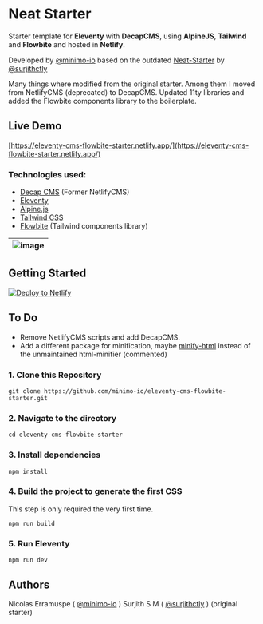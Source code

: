 # Neat Starter

Starter template for **Eleventy** with **DecapCMS**, using **AlpineJS**, **Tailwind** and **Flowbite** and hosted in **Netlify**.

Developed by [@minimo-io](https://minimo.io) based on the outdated [Neat-Starter](https://github.com/surjithctly/neat-starter) by [@surjithctly](https://surjithctly.in/)

Many things where modified from the original starter. Among them I moved from NetlifyCMS (deprecated) to DecapCMS. Updated 11ty libraries and added the Flowbite components library to the boilerplate.

## Live Demo

[https://eleventy-cms-flowbite-starter.netlify.app/](https://eleventy-cms-flowbite-starter.netlify.app/)

### Technologies used:

-   [Decap CMS](https://decapcms.org/) (Former NetlifyCMS)
-   [Eleventy](https://www.11ty.dev/)
-   [Alpine.js](https://github.com/alpinejs/alpine)
-   [Tailwind CSS](https://tailwindcss.com/)
-   [Flowbite](https://tailwindcss.com/) (Tailwind components library)

| ![image](https://imgur.com/a/KkdmsCa) |
| ------------------------------------- |

## Getting Started

<a href="https://app.netlify.com/start/deploy?repository=https://github.com/minimo-io/eleventy-cms-flowbite-starter&amp;stack=cms"><img src="https://www.netlify.com/img/deploy/button.svg" alt="Deploy to Netlify" /></a>

## To Do

-   Remove NetlifyCMS scripts and add DecapCMS.
-   Add a different package for minification, maybe [minify-html](https://www.npmjs.com/package/@minify-html/) instead of the unmaintained html-minifier (commented)

### 1\. Clone this Repository

```
git clone https://github.com/minimo-io/eleventy-cms-flowbite-starter.git
```

### 2\. Navigate to the directory

```
cd eleventy-cms-flowbite-starter
```

### 3\. Install dependencies

```
npm install
```

### 4\. Build the project to generate the first CSS

This step is only required the very first time.

```
npm run build
```

### 5\. Run Eleventy

```
npm run dev
```

## Authors

Nicolas Erramuspe ( [@minimo-io](https://minimo.io) )
Surjith S M ( [@surjithctly](https://surjithctly.in/) ) (original starter)
